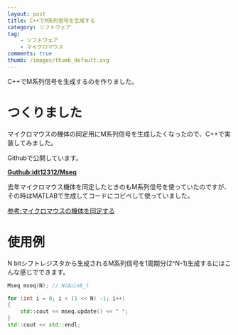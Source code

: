 ```yaml
---
layout: post
title: C++でM系列信号を生成する
category: ソフトウェア
tag:
    - ソフトウェア
    - マイクロマウス
comments: true
thumb: /images/thumb_default.svg
---
```

C++でM系列信号を生成するのを作りました。



# つくりました

マイクロマウスの機体の同定用にM系列信号を生成したくなったので、C++で実装してみました。

Githubで公開しています。

[**Guthub:idt12312/Mseq**](https://github.com/idt12312/Mseq)

去年マイクロマウス機体を同定したときのもM系列信号を使っていたのですが、
その時はMATLABで生成してコードにコピペして使っていました。

[参考:マイクロマウスの機体を同定する](http://idken.net/posts/2017-06-02-systemident/)


# 使用例

N bitシフトレジスタから生成されるM系列信号を1周期分(2^N-1)生成するにはこんな感じでできます。

```cpp
Mseq mseq(N); // Nはuin8_t

for (int i = 0; i < (1 << N) -1; i++)
{
    std::cout << mseq.update() << " ";
}
std::cout << std::endl;
```
